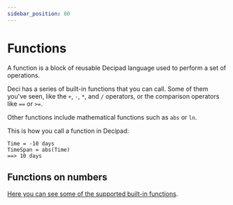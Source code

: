 ```yaml
---
sidebar_position: 80
---
```


# Functions

A function is a block of reusable Decipad language used to perform a set of operations.

Deci has a series of built-in functions that you can call. Some of them you've seen, like the `+`, `-`, `*`, and `/` operators, or the comparison operators like `==` or `>=`.

Other functions include mathematical functions such as `abs` or `ln`.

This is how you call a function in Decipad:

```deci live
Time = -10 days
TimeSpan = abs(Time)
==> 10 days
```

## Functions on numbers

[Here you can see some of the supported built-in functions](/docs/docs/language/built-in-functions/functions-for-numbers).
